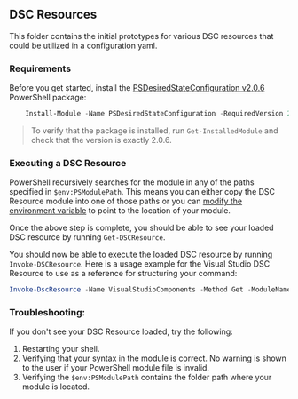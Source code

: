 ## DSC Resources

This folder contains the initial prototypes for various DSC resources that could be utilized in a configuration yaml. 

### Requirements
Before you get started, install the [PSDesiredStateConfiguration v2.0.6](https://www.powershellgallery.com/packages/PSDesiredStateConfiguration/2.0.6) PowerShell package:

```PowerShell
    Install-Module -Name PSDesiredStateConfiguration -RequiredVersion 2.0.6
```

> To verify that the package is installed, run `Get-InstalledModule` and check that the version is exactly 2.0.6.


### Executing a DSC Resource

PowerShell recursively searches for the module in any of the paths specified in `$env:PSModulePath`. This means you can either copy the DSC Resource module into one of those paths or you can [modify the environment variable](https://learn.microsoft.com/en-us/powershell/module/microsoft.powershell.core/about/about_psmodulepath?view=powershell-7.3#modifying-psmodulepath) to point to the location of your module.

Once the above step is complete, you should be able to see your loaded DSC resource by running `Get-DSCResource`. 

You should now be able to execute the loaded DSC resource by running `Invoke-DSCResource`. Here is a usage example for the Visual Studio DSC Resource to use as a reference for structuring your command: 

```PowerShell
Invoke-DscResource -Name VisualStudioComponents -Method Get -ModuleName Microsoft.VisualStudio.DSC -Property @{ productId = 'Microsoft.VisualStudio.Product.Enterprise'; channelId = 'VisualStudio.17.Release'; components=@("Microsoft.VisualStudio.Component.Windows10SDK.20348")}
```

### Troubleshooting:
If you don't see your DSC Resource loaded, try the following:
1. Restarting your shell.
2. Verifying that your syntax in the module is correct. No warning is shown to the user if your PowerShell module file is invalid.
3. Verifying the `$env:PSModulePath` contains the folder path where your module is located.

